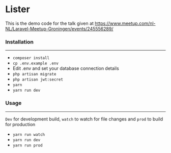 # Lister

This is the demo code for the talk given at https://www.meetup.com/nl-NL/Laravel-Meetup-Groningen/events/245556289/
### Installation
---
* ```composer install```
* ```cp .env.example .env```
* Edit .env and set your database connection details
* ```php artisan migrate```
* ```php artisan jwt:secret```
* ```yarn```
* ```yarn run dev```

### Usage
---
```Dev``` for development build, ```watch``` to watch for file changes and ```prod``` to build for production
* ```yarn run watch```
* ```yarn run dev```
* ```yarn run prod```
